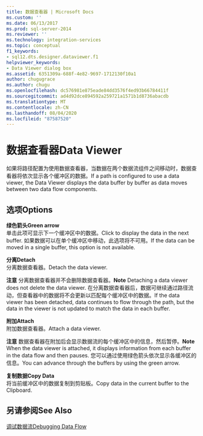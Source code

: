 ```yaml
---
title: 数据查看器 | Microsoft Docs
ms.custom: ''
ms.date: 06/13/2017
ms.prod: sql-server-2014
ms.reviewer: ''
ms.technology: integration-services
ms.topic: conceptual
f1_keywords:
- sql12.dts.designer.dataviewer.f1
helpviewer_keywords:
- Data Viewer dialog box
ms.assetid: 6351309a-688f-4e82-9697-1712130f10a1
author: chugugrace
ms.author: chugu
ms.openlocfilehash: dc576981e875eade84dd3576f4ed93b66784411f
ms.sourcegitcommit: ad4d92dce894592a259721a1571b1d8736abacdb
ms.translationtype: MT
ms.contentlocale: zh-CN
ms.lasthandoff: 08/04/2020
ms.locfileid: "87587520"
---
```

# <a name="data-viewer"></a><span data-ttu-id="f590d-102">数据查看器</span><span class="sxs-lookup"><span data-stu-id="f590d-102">Data Viewer</span></span>
  <span data-ttu-id="f590d-103">如果将路径配置为使用数据查看器，当数据在两个数据流组件之间移动时，数据查看器将依次显示各个缓冲区的数据。</span><span class="sxs-lookup"><span data-stu-id="f590d-103">If a path is configured to use a data viewer, the Data Viewer displays the data buffer by buffer as data moves between two data flow components.</span></span>  
  
## <a name="options"></a><span data-ttu-id="f590d-104">选项</span><span class="sxs-lookup"><span data-stu-id="f590d-104">Options</span></span>  
 <span data-ttu-id="f590d-105">**绿色箭头**</span><span class="sxs-lookup"><span data-stu-id="f590d-105">**Green arrow**</span></span>  
 <span data-ttu-id="f590d-106">单击此项可显示下一个缓冲区中的数据。</span><span class="sxs-lookup"><span data-stu-id="f590d-106">Click to display the data in the next buffer.</span></span> <span data-ttu-id="f590d-107">如果数据可以在单个缓冲区中移动，此选项将不可用。</span><span class="sxs-lookup"><span data-stu-id="f590d-107">If the data can be moved in a single buffer, this option is not available.</span></span>  
  
 <span data-ttu-id="f590d-108">**分离**</span><span class="sxs-lookup"><span data-stu-id="f590d-108">**Detach**</span></span>  
 <span data-ttu-id="f590d-109">分离数据查看器。</span><span class="sxs-lookup"><span data-stu-id="f590d-109">Detach the data viewer.</span></span>  
  
 <span data-ttu-id="f590d-110">**注意** 分离数据查看器并不会删除数据查看器。</span><span class="sxs-lookup"><span data-stu-id="f590d-110">**Note** Detaching a data viewer does not delete the data viewer.</span></span> <span data-ttu-id="f590d-111">在分离数据查看器后，数据可继续通过路径流动，但查看器中的数据将不会更新以匹配每个缓冲区中的数据。</span><span class="sxs-lookup"><span data-stu-id="f590d-111">If the data viewer has been detached, data continues to flow through the path, but the data in the viewer is not updated to match the data in each buffer.</span></span>  
  
 <span data-ttu-id="f590d-112">**附加**</span><span class="sxs-lookup"><span data-stu-id="f590d-112">**Attach**</span></span>  
 <span data-ttu-id="f590d-113">附加数据查看器。</span><span class="sxs-lookup"><span data-stu-id="f590d-113">Attach a data viewer.</span></span>  
  
 <span data-ttu-id="f590d-114">**注意** 数据查看器在附加后会显示数据流的每个缓冲区中的信息，然后暂停。</span><span class="sxs-lookup"><span data-stu-id="f590d-114">**Note** When the data viewer is attached, it displays information from each buffer in the data flow and then pauses.</span></span> <span data-ttu-id="f590d-115">您可以通过使用绿色箭头依次显示各缓冲区的信息。</span><span class="sxs-lookup"><span data-stu-id="f590d-115">You can advance through the buffers by using the green arrow.</span></span>  
  
 <span data-ttu-id="f590d-116">**复制数据**</span><span class="sxs-lookup"><span data-stu-id="f590d-116">**Copy Data**</span></span>  
 <span data-ttu-id="f590d-117">将当前缓冲区中的数据复制到剪贴板。</span><span class="sxs-lookup"><span data-stu-id="f590d-117">Copy data in the current buffer to the Clipboard.</span></span>  
  
## <a name="see-also"></a><span data-ttu-id="f590d-118">另请参阅</span><span class="sxs-lookup"><span data-stu-id="f590d-118">See Also</span></span>  
 [<span data-ttu-id="f590d-119">调试数据流</span><span class="sxs-lookup"><span data-stu-id="f590d-119">Debugging Data Flow</span></span>](../troubleshooting/debugging-data-flow.md)  
  
  
